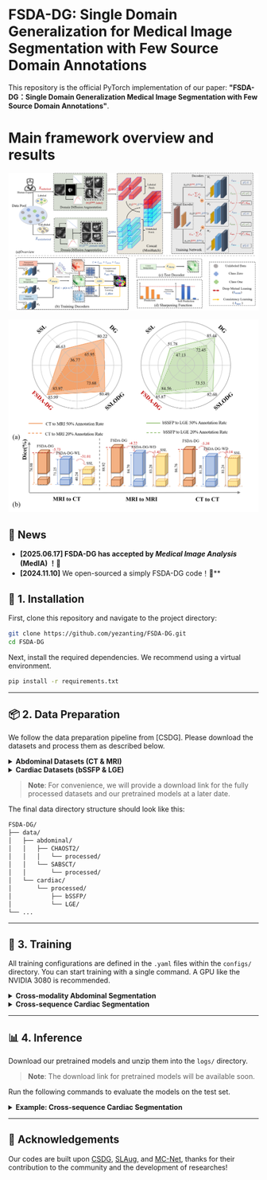 # FSDA-DG: Single Domain Generalization for Medical Image Segmentation with Few Source Domain Annotations


This repository is the official PyTorch implementation of our paper: **"FSDA-DG：Single Domain Generalization Medical Image Segmentation with Few Source Domain Annotations"**.

# Main framework overview and results

![Main framework](fig3_revised.png#gh-light-mode-only)

![Results](fig21.png#gh-light-mode-only)


## 📢 News
- **[2025.06.17] FSDA-DG has accepted by *Medical Image Analysis* (MedIA) ！🎉**
- **[2024.11.10]** We open-sourced a simply FSDA-DG code！🎉**


## 🔧 1. Installation

First, clone this repository and navigate to the project directory:
```bash
git clone https://github.com/yezanting/FSDA-DG.git
cd FSDA-DG
```

Next, install the required dependencies. We recommend using a virtual environment.
```bash
pip install -r requirements.txt
```

---

## 📦 2. Data Preparation

We follow the data preparation pipeline from [CSDG]. Please download the datasets and process them as described below.

<details>
  <summary><strong>Abdominal Datasets (CT & MRI)</strong></summary>

  #### Abdominal MRI
  1. Download the [Combined Healthy Abdominal Organ Segmentation (CHAOS) dataset].
  2. Place the downloaded `/MR` folder into the `./data/CHAOST2/` directory.
  3. Run the provided scripts to convert and preprocess the data:
     ```bash
     # Convert DICOM images to NIFTI format
     bash ./data/abdominal/CHAOST2/s1_dcm_img_to_nii.sh
     # Convert PNG ground truth masks to NIFTI format
     python ./data/abdominal/CHAOST2/png_gth_to_nii.ipynp
     # Normalize images and extract Region of Interest (ROI)
     python ./data/abdominal/CHAOST2/s2_image_normalize.ipynb
     python ./data/abdominal/CHAOST2/s3_resize_roi_reindex.ipynb
     ```
  The processed data will be saved in `./data/abdominal/CHAOST2/processed/`.

  #### Abdominal CT
  1. Download the [Synapse Multi-atlas Abdominal Segmentation dataset].
  2. Place the `/img` and `/label` folders into the `./data/SABSCT/CT/` directory.
  3. Run the preprocessing scripts:
     ```bash
     python ./data/abdominal/SABS/s1_intensity_normalization.ipynb
     python ./data/abdominal/SABS/s2_remove_excessive_boundary.ipynb
     python ./data/abdominal/SABS/s3_resample_and_roi.ipynb
     ```
  The processed data will be saved in `./data/abdominal/SABSCT/processed/`.

</details>

<details>
  <summary><strong>Cardiac Datasets (bSSFP & LGE)</strong></summary>
  
  (Detailed instructions for the cardiac datasets will be provided soon.)

</details>

> **Note**: For convenience, we will provide a download link for the fully processed datasets and our pretrained models at a later date.

The final data directory structure should look like this:
```
FSDA-DG/
├── data/
│   ├── abdominal/
│   │   ├── CHAOST2/
│   │   │   └── processed/
│   │   └── SABSCT/
│   │       └── processed/
│   └── cardiac/
│       └── processed/
│           ├── bSSFP/
│           └── LGE/
└── ...
```

---

## 🚀 3. Training

All training configurations are defined in the `.yaml` files within the `configs/` directory. You can start training with a single command. A GPU like the NVIDIA 3080 is recommended.

<details>
  <summary><strong>Cross-modality Abdominal Segmentation</strong></summary>
  
  - **Direction: CT -> MRI** (Train on Synapse, test on CHAOS)
    ```bash
    # Use --labelnum to specify the fraction of labeled data (e.g., 0.1 for 10%)
    python main.py --base configs/efficientUnet_SABSCT_to_CHAOS.yaml --seed 22 --labeled_bs 0.5 --labelnum 0.1
    ```

  - **Direction: MRI -> CT** (Train on CHAOS, test on Synapse)
    ```bash
    python main.py --base configs/efficientUnet_CHAOS_to_SABSCT.yaml --seed 22 --labeled_bs 0.5 --labelnum 0.1
    ```
</details>

<details>
  <summary><strong>Cross-sequence Cardiac Segmentation</strong></summary>

  - **Direction: bSSFP -> LGE**
    ```bash
    python main.py --base configs/efficientUnet_bSSFP_to_LEG.yaml --seed 22 --labeled_bs 0.5 --labelnum 0.2
    ```

  - **Direction: LGE -> bSSFP**
    ```bash
    python main.py --base configs/efficientUnet_LEG_to_bSSFP.yaml --seed 22 --labeled_bs 0.5 --labelnum 0.2
    ```
</details>

---

## 📊 4. Inference

Download our pretrained models and unzip them into the `logs/` directory.
> **Note**: The download link for pretrained models will be available soon.

Run the following commands to evaluate the models on the test set.

<details>
  <summary><strong>Example: Cross-sequence Cardiac Segmentation</strong></summary>
  
  - **Direction: bSSFP -> LGE** (with 50% labeled source samples, DICE 85.87)
    ```bash
    python test.py -r logs/2023-07-31T10-47-53_seed22_efficientUnet_bSSFP_to_LEG_labelnum_0.5
    ```

  - **Direction: LGE -> bSSFP** (with 20% labeled source samples, DICE 83.15)
    ```bash
    python test.py -r logs/2023-08-01T19-14-19_seed22_efficientUnet_LEG_to_BSSFP_labelnum_0.2
    ```
Visual segmentation results for each test case will be saved in the corresponding log directory.

</details>

---


## 🤝 Acknowledgements

Our codes are built upon [CSDG](https://github.com/cheng-01037/Causality-Medical-Image-Domain-Generalization), [SLAug](https://github.com/Kaiseem/SLAug), and [MC-Net](https://github.com/ycwu1997/MC-Net), thanks for their contribution to the community and the development of researches!



